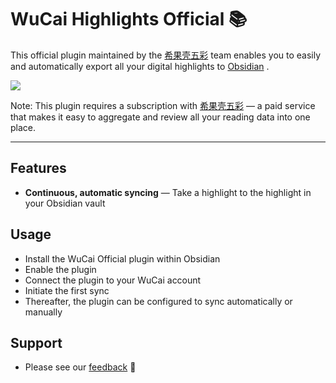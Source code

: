 # WuCai Highlights Official 📚

This official plugin maintained by the [希果壳五彩](https://www.dotalk.cn) team enables you to easily and automatically export all your digital highlights to [Obsidian](https://obsidian.md) .

![](https://wucaiimg.dotalk.cn/plugins/wucai-highlights.png)

Note: This plugin requires a subscription with [希果壳五彩](https://www.dotalk.cn) — a paid service that makes it easy to aggregate and review all your reading data into one place.

---

## Features

* **Continuous, automatic syncing** — Take a highlight to the highlight in your Obsidian vault

## Usage

* Install the WuCai Official plugin within Obsidian
* Enable the plugin
* Connect the plugin to your WuCai account
* Initiate the first sync
* Thereafter, the plugin can be configured to sync automatically or manually

## Support

* Please see our [feedback](https://feedback.dotalk.cn/note/OlA9f2ef3ee.html) 🙂